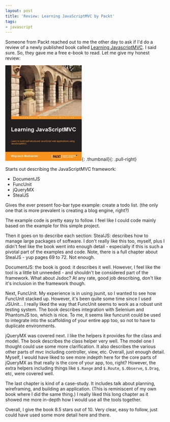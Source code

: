 ```yaml
---
layout: post
title: 'Review: Learning JavaScriptMVC by Packt'
tags:
- javascript
---
```

Someone from Packt reached out to me the other day to ask if I'd do a review of a newly published book called [Learning JavascriptMVC](http://link.packtpub.com/hFZPlQ).  I said sure.  So, they gave me a free e-book to read.  Let me give my honest review:

[![learning javascriptmvc](/uploads/2013/learning-javascriptmvc-240x300.jpg)](http://link.packtpub.com/hFZPlQ){: .thumbnail}{: .pull-right}

Starts out describing the JavaScriptMVC framework:
- DocumentJS
- FuncUnit
- jQueryMX
- StealJS

Gives the ever present foo-bar type example: create a todo list.  (the only one that is more prevalent is creating a blog engine, right?)

The example code is pretty easy to follow.  I feel like I could code mainly based on the example for this simple project.

Then it goes on to describe each section:
StealJS: describes how to manage large packages of software.  I don't really like this too, myself, plus I didn't feel like the book went into enough detail - especially if this is such a pivotal part of the examples and code.  Note, there is a full chapter about StealJS - yup pages 69 to 72.  Not enough.

DocumentJS: the book is good: it describes it well.  However, I feel like the tool is a little bit unneeded - and shouldn't be considered part of the framework.  What about Jsdoc?  At any rate, good job describing, don't like it's inclusion in the framework though.

Next, FuncUnit.  My experience is in using jsunit, so I wanted to see how FuncUnit stacked up.  However, it's been quite some time since I used JSUnit...  I really liked the way that FuncUnit seems to work as a robust unit testing system.  The book describes integration with Selenium and PhantomJS too, which is nice.  To me, it seems like funcunit could be used to integrate into the scaffolding of your entire app too, so not to have to duplicate environments.

jQueryMX was covered next.  I like the helpers it provides for the class and model.  The book describes the class helper very well.  The model one I thought could use some more clarification.  It also describes the various other parts of mvc including controller, view, etc.  Overall, just enough detail.  Myself, I would have liked to see more indepth here for the core parts of jQueryMX as that really is the core of your app, too, right?  However, the extra helpers including things like `$.Range` and `$.Route`, `$.Observe`, `$.Drag`, etc, were covered well.

The last chapter is kind of a case-study.  It includes talk about planning, wireframing, and building an application.  (This is reminiscent of my own book where I did the same thing.)  I really liked this long chapter as it showed me more in-depth how I would use all the tools together.

Overall, I give the book 8.5 stars out of 10.  Very clear, easy to follow, just could have used some more detail here and there.  
